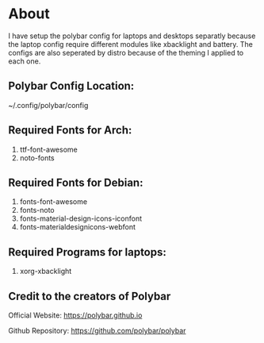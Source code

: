 # About
I have setup the polybar config for laptops and desktops separatly because the laptop config require different modules like xbacklight and battery. The configs are also seperated by distro because of the theming I applied to each one.  

## Polybar Config Location:
~/.config/polybar/config

## Required Fonts for Arch:
1. ttf-font-awesome
2. noto-fonts

## Required Fonts for Debian:
1. fonts-font-awesome
2. fonts-noto
3. fonts-material-design-icons-iconfont
4. fonts-materialdesignicons-webfont

## Required Programs for laptops:
1. xorg-xbacklight

## Credit to the creators of Polybar
Official Website: https://polybar.github.io

Github Repository: https://github.com/polybar/polybar
